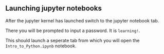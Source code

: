## Launching jupyter notebooks

After the jupyter kernel has launched switch to the jupyter notebook tab.

There you will be prompted to input a password.  It is `learning!`.

This should launch a seperate tab from which you will open the `Intro_to_Python.ipynb` notebook.

